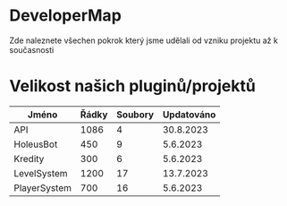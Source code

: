 # DeveloperMap
Zde naleznete všechen pokrok který jsme udělali od vzniku projektu až k současnosti


# Velikost našich pluginů/projektů

| Jméno | Řádky | Soubory | Updatováno |
| ------- | ------- | --------- | ---------------- |
| API | 1086 | 4 | 30.8.2023 |
| HoleusBot | 450 | 9 | 5.6.2023 |
| Kredity | 300 | 6 | 5.6.2023 |
| LevelSystem | 1200 | 17 | 13.7.2023 |
| PlayerSystem | 700 | 16 | 5.6.2023 |
